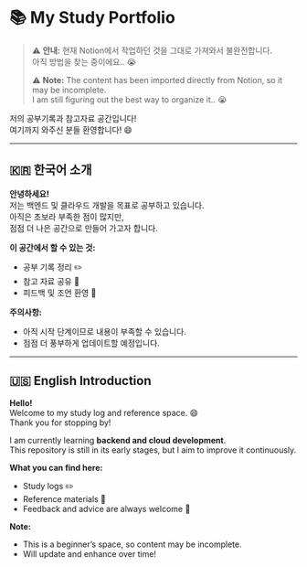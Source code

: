 # 📚 My Study Portfolio  

> ⚠️ **안내:** 현재 Notion에서 작업하던 것을 그대로 가져와서 불완전합니다.  
> 아직 방법을 찾는 중이에요.. 😭  
>   
> ⚠️ **Note:** The content has been imported directly from Notion, so it may be incomplete.  
> I am still figuring out the best way to organize it.. 😭  

저의 공부기록과 참고자료 공간입니다!  
여기까지 와주신 분들 환영합니다! 😄  

---

## 🇰🇷 한국어 소개
**안녕하세요!**  
저는 백엔드 및 클라우드 개발을 목표로 공부하고 있습니다.  
아직은 초보라 부족한 점이 많지만,  
점점 더 나은 공간으로 만들어 가고자 합니다.  

**이 공간에서 할 수 있는 것:**  
- 공부 기록 정리 ✏️  
- 참고 자료 공유 📖  
- 피드백 및 조언 환영 💬  

**주의사항:**  
- 아직 시작 단계이므로 내용이 부족할 수 있습니다.  
- 점점 더 풍부하게 업데이트할 예정입니다.  

---

## 🇺🇸 English Introduction
**Hello!**  
Welcome to my study log and reference space. 😄  
Thank you for stopping by!  

I am currently learning **backend and cloud development**.  
This repository is still in its early stages, but I aim to improve it continuously.  

**What you can find here:**  
- Study logs ✏️  
- Reference materials 📖  
- Feedback and advice are always welcome 💬  

**Note:**  
- This is a beginner’s space, so content may be incomplete.  
- Will update and enhance over time!
